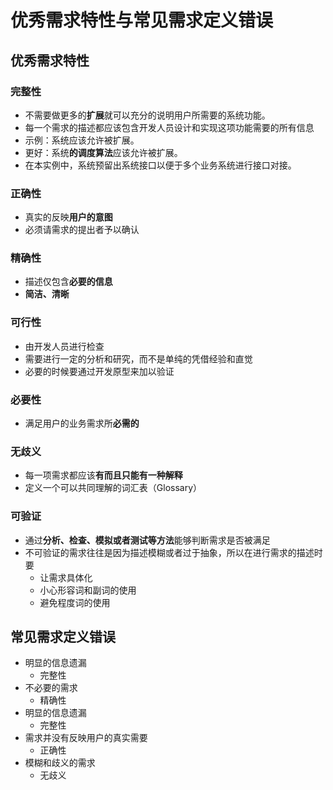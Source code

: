 # 优秀需求特性与常见需求定义错误
## 优秀需求特性
### 完整性
- 不需要做更多的**扩展**就可以充分的说明用户所需要的系统功能。
- 每一个需求的描述都应该包含开发人员设计和实现这项功能需要的所有信息
- 示例：系统应该允许被扩展。
- 更好：系统**的调度算法**应该允许被扩展。
- 在本实例中，系统预留出系统接口以便于多个业务系统进行接口对接。

### 正确性
- 真实的反映**用户的意图**
- 必须请需求的提出者予以确认

### 精确性
- 描述仅包含**必要的信息**
- **简洁、清晰**

### 可行性
- 由开发人员进行检查
- 需要进行一定的分析和研究，而不是单纯的凭借经验和直觉
- 必要的时候要通过开发原型来加以验证

### 必要性
- 满足用户的业务需求所**必需的**

### 无歧义
- 每一项需求都应该**有而且只能有一种解释**
- 定义一个可以共同理解的词汇表（Glossary）

### 可验证
- 通过**分析、检查、模拟或者测试等方法**能够判断需求是否被满足
- 不可验证的需求往往是因为描述模糊或者过于抽象，所以在进行需求的描述时要
  - 让需求具体化
  - 小心形容词和副词的使用
  - 避免程度词的使用

## 常见需求定义错误
- 明显的信息遗漏
  - 完整性
- 不必要的需求
  - 精确性
- 明显的信息遗漏
  - 完整性
- 需求并没有反映用户的真实需要
  - 正确性
- 模糊和歧义的需求
  - 无歧义
